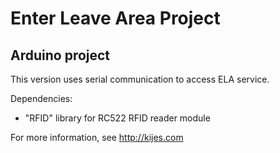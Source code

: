Enter Leave Area Project
========================

Arduino project
---------------
This version uses serial communication to access ELA service.

Dependencies:
- "RFID" library for RC522 RFID reader module


For more information, see http://kijes.com
